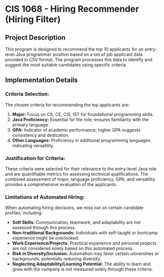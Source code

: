 # CIS 1068 - Hiring Recommender (Hiring Filter)

## Project Description
This program is designed to recommend the top 10 applicants for an entry-level Java programmer position based on a set of job applicant data provided in CSV format. The program processes this data to identify and suggest the most suitable candidates using specific criteria.

## Implementation Details
### Criteria Selection:
The chosen criteria for recommending the top applicants are:
1. **Major:** Focus on CS, CE, CIS, IST for foundational programming skills.
2. **Java Proficiency:** Essential for the role; ensures familiarity with the primary language.
3. **GPA:** Indicator of academic performance; higher GPA suggests consistency and dedication.
4. **Other Languages:** Proficiency in additional programming languages indicating versatility.

### Justification for Criteria:
These criteria were selected for their relevance to the entry-level Java role and are quantifiable metrics for assessing technical qualifications. The combined assessment of major, language proficiency, GPA, and versatility provides a comprehensive evaluation of the applicants.

### Limitations of Automated Hiring:
When automating hiring decisions, we miss out on certain candidate profiles, including:
- **Soft Skills:** Communication, teamwork, and adaptability are not assessed through this process.
- **Non-traditional Backgrounds:** Individuals with self-taught or bootcamp experience might be overlooked.
- **Work Experience/Projects:** Practical experience and personal projects are not considered solely based on this automated process.
- **Risk in Diversity/Inclusion:** Automation may favor certain universities or backgrounds, potentially reducing diversity.
- **Neglecting Adaptability/Learning Potential:** The ability to learn and grow with the company is not measured solely through these criteria.


